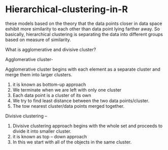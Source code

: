 # Hierarchical-clustering-in-R
these models based on the theory that the data points closer in data space exhibit more similarity to each other than data point lying farther away.  So basically, hierarchical clustering is separating the data into different groups based on measure of similarity.

What is agglomerative and divisive cluster?

Agglomerative cluster- 

Agglomerative cluster begins with each element as a separate cluster and merge them into larger clusters.

1.	it is known as bottom-up approach 
2.	We terminate when we are left with only one cluster
3.	Each data point is a cluster of its own
4.	We try to find least distance between the two data points/cluster.
5.	The tow nearest cluster/data points merged together.


Divisive clustering – 

1.	Divisive clustering approach begins with the whole set and proceeds to divide it into smaller cluster.
2.	it is known as top – down approach 
3.	In this we start with all of the objects in the same cluster.
